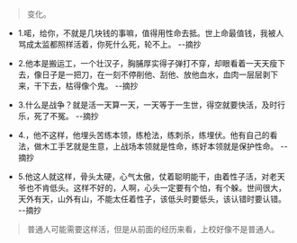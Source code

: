 >变化。

- 1.喏，给你，不就是几块钱的事嘛，值得用性命去抵。世上命最值钱，我被人骂成太监都照样活着，你死什么死，轮不上。 --摘抄

- 2.他本是搬运工，一个壮汉子，胸脯厚实得子弹打不穿，却眼看着一天天瘦下去，像日子是一把刀，在一刻不停削他、刮他、放他血水，血肉一层层剥下来，干下去，枯得像个鬼。 --摘抄

- 3.什么是战争？就是活一天算一天，一天等于一生世，得空就要快活，及时行乐，死了不冤。 --摘抄

- 4.，他不这样，他埋头苦练本领，练枪法，练刺杀，练埋伏。他有自己的看法，做木工手艺就是生意，上战场本领就是性命，练好本领就是保护性命。 --摘抄

- 5.他这人就这样，骨头太硬，心气太傲，仗着聪明能干，由着性子活，对老天爷也不肯低头。这样不好的，人啊，心头一定要有个怕，有个躲。世间很大，天外有天，山外有山，不能太任着性子，该低头时要低头，该认错时要认错。 --摘抄

>普通人可能需要这样活，但是从前面的经历来看，上校好像不是普通人。
